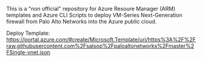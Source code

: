 This is a "non official" repository for Azure Resoure Manager (ARM) templates and Azure CLI Scripts to deploy VM-Series Next-Generation firewall from Palo Alto Networks into the Azure public cloud.

Deploy Template:
https://portal.azure.com/#create/Microsoft.Template/uri/https%3A%2F%2Fraw.githubusercontent.com%2Fsalsop%2Fpaloaltonetworks%2Fmaster%2FSingle-vnet.json

